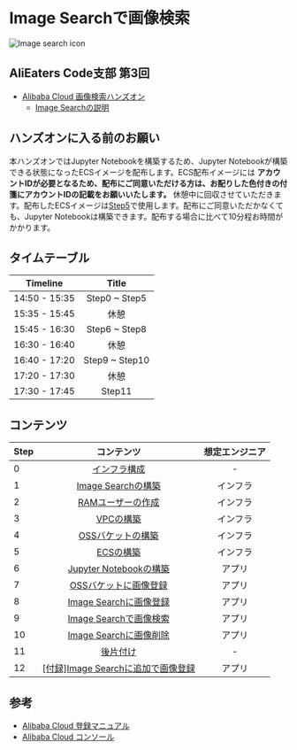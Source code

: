 # Image Searchで画像検索
![Image search icon](img/imagesearch.png)

## AliEaters Code支部 第3回
- [Alibaba Cloud 画像検索ハンズオン](https://alibabacloud.connpass.com/event/153504/)
  - [Image Searchの説明](https://www.slideshare.net/AnzaiKumiko/ali-eaterscodebranch-3image-search-introduction-202440639)

## ハンズオンに入る前のお願い
本ハンズオンではJupyter Notebookを構築するため、Jupyter Notebookが構築できる状態になったECSイメージを配布します。ECS配布イメージには **アカウントIDが必要となるため、配布にご同意いただける方は、お配りした色付きの付箋にアカウントIDの記載をお願いいたします。** 休憩中に回収させていただきます。配布したECSイメージは[Step5](Step5.md)で使用します。配布にご同意いただかなくても、Jupyter Notebookは構築できます。配布する場合に比べて10分程お時間がかかります。

## タイムテーブル
| Timeline | Title |
|:-----:|:------------:|
| 14:50 - 15:35 | Step0 ~ Step5 |
| 15:35 - 15:45 | 休憩 |
| 15:45 - 16:30 | Step6 ~ Step8 |
| 16:30 - 16:40 | 休憩 |
| 16:40 - 17:20 | Step9 ~ Step10 |
| 17:20 - 17:30 | 休憩 |
| 17:30 - 17:45 | Step11 |

## コンテンツ
| Step | コンテンツ | 想定エンジニア |
|:-----|:------------:|:------------:|
| 0 | [インフラ構成](Step0.md) | - |
| 1 | [Image Searchの構築](Step1.md) | インフラ |
| 2 | [RAMユーザーの作成](Step2.md) | インフラ |
| 3 | [VPCの構築](Step3.md) | インフラ |
| 4 | [OSSバケットの構築](Step4.md) | インフラ |
| 5 | [ECSの構築](Step5.md) | インフラ |
| 6 | [Jupyter Notebookの構築](Step6.md) | アプリ |
| 7 | [OSSバケットに画像登録](Step7.md) | アプリ |
| 8 | [Image Searchに画像登録](Step8.md) | アプリ |
| 9 | [Image Searchで画像検索](Step9.md) | アプリ |
| 10 | [Image Searchに画像削除](Step10.md) | アプリ |
| 11 | [後片付け](Step11.md) | -      |
| 12 | [[付録]Image Searchに追加で画像登録](Appendix.md) | アプリ |

## 参考
- [Alibaba Cloud 登録マニュアル](https://www.sbcloud.co.jp/document/account_registration)
- [Alibaba Cloud コンソール](https://jp.alibabacloud.com/help/doc-detail/47605.htm)
